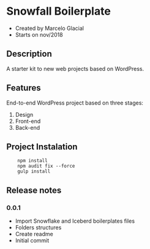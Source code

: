 # Snowfall Boilerplate

* Created by Marcelo Glacial
* Starts on nov/2018

## Description

A starter kit to new web projects based on WordPress.


## Features
End-to-end WordPress project based on three stages:

1. Design
2. Front-end
3. Back-end

## Project Instalation

```terminal
    npm install 
    npm audit fix --force
    gulp install
```

## Release notes

### 0.0.1

- Import Snowflake and Iceberd boilerplates files
- Folders structures
- Create readme
- Initial commit